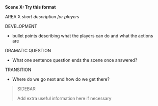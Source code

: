 **Scene X: Try this format**

AREA X
*short description for players*

DEVELOPMENT

- bullet points describing what the players can do and what the actions are

DRAMATIC QUESTION

- What one sentence question ends the scene once answered?

TRANSITION

- Where do we go next and how do we get there?

> SIDEBAR
>
> Add extra useful information here if necessary
